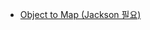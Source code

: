 * [Object to Map (Jackson 필요)](https://www.mkyong.com/java/java-convert-object-to-map-example/)
    
